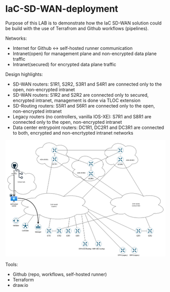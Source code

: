 # IaC-SD-WAN-deployment
Purpose of this LAB is to demonstrate how the IaC SD-WAN solution could be build with the use of Terrafrom and Github workflows (pipelines).

Networks:
- Internet for Github <-> self-hosted runner communication
- Intranet(open) for management plane and non-encrypted data plane traffic
- Intranet(secured) for encrypted data plane traffic

Design highlights:
- SD-WAN routers: S1R1, S2R2, S3R1 and S4R1 are connected only to the open, non-encrypted intranet
- SD-WAN routers: S1R2 and S2R2 are connected only to secured, encrypted intranet, management is done via TLOC extension
- SD-Routing routers: S5R1 and S6R1 are connected only to the open, non-encrypted intranet
- Legacy routers (no controllers, vanilla IOS-XE): S7R1 and S8R1 are connected only to the open, non-encrypted intranet
- Data center entrypoint routers: DC1R1, DC2R1 and DC3R1 are connected to both, encrypted and non-encrtypted intranet networks

![alt text](drawings/lab_v07.png)  
  
<!--- 
![screenshot](drawings/lab_v01.png)
-->

Tools:
- Github (repo, workflows, self-hosted runner)
- Terraform
- draw.io


